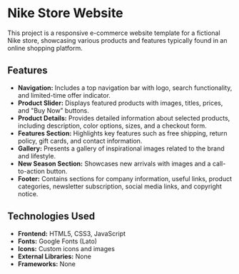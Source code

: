 # Nike Store Website

This project is a responsive e-commerce website template for a fictional Nike store, showcasing various products and features typically found in an online shopping platform.

## Features

- **Navigation:** Includes a top navigation bar with logo, search functionality, and limited-time offer indicator.
- **Product Slider:** Displays featured products with images, titles, prices, and "Buy Now" buttons.
- **Product Details:** Provides detailed information about selected products, including description, color options, sizes, and a checkout form.
- **Features Section:** Highlights key features such as free shipping, return policy, gift cards, and contact information.
- **Gallery:** Presents a gallery of inspirational images related to the brand and lifestyle.
- **New Season Section:** Showcases new arrivals with images and a call-to-action button.
- **Footer:** Contains sections for company information, useful links, product categories, newsletter subscription, social media links, and copyright notice.

## Technologies Used

- **Frontend:** HTML5, CSS3, JavaScript
- **Fonts:** Google Fonts (Lato)
- **Icons:** Custom icons and images
- **External Libraries:** None
- **Frameworks:** None
